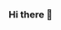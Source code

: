 ### Hi there 👋

<!--
# Hello! My name is Dan. 

## I m focused on front end development and web design

- I am currently working on fleshing out my porfolio projects.
- I am using html, css, javascript, react, and tailwind. 
- I am seeking employment either remotely or in person. 

- 📫 How to reach me: ...
- 😄 Pronouns: ...
- ⚡ Fun fact: ...
-->
